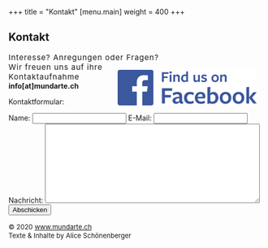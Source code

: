 +++
title = "Kontakt"
[menu.main]
weight = 400
+++

<h2>Kontakt</h2>
<span style="letter-spacing: 1px; font-size: 15px"> 
Interesse? Anregungen oder Fragen? </br>
<a target="_blank" title="find us on Facebook" href="https://www.facebook.com/Mundarte-465771130541196/"> <img src="/images/fbbutt.png" style="float: right; margin: 15px;"> </a>
Wir freuen uns auf ihre Kontaktaufnahme </span></br>
<b>info[at]mundarte.ch </b></br>

Kontaktformular:
<p>
<form action="//formspree.io/info@mundarte.ch" method="POST">
	<label for="name">Name:</label>
    <input type="text" name="name">
	<label for="email">E-Mail:</label>
    <input type="email" name="_replyto">
	<label for="content">Nachricht:</label>
	<textarea name="content" rows="10" cols="50"></textarea>
    <input type="submit" value="Abschicken">
	<input type="hidden" name="_next" value="http://mundarte.ch/message-sent" />
</form></p>

<FONT SIZE="2">© 2020 www.mundarte.ch
</br>Texte & Inhalte by Alice Schönenberger </br>

